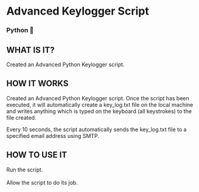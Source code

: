 <h1> Advanced Keylogger Script </h1>
<h3> Python 🐍 </h3>

<h2> WHAT IS IT? </h2>
Created an Advanced Python Keylogger script.

<h2> HOW IT WORKS </h2>
Created an Advanced Python Keylogger script. Once the script has been executed, it will automatically create a key_log.txt file on the local machine and writes anything which is typed on the keyboard (all keystrokes) to the file created.

Every 10 seconds, the script automatically sends the key_log.txt file to a specified email address using SMTP.  

<h2> HOW TO USE IT </h2>
Run the script. <br>
<br> Allow the script to do its job. <br>





